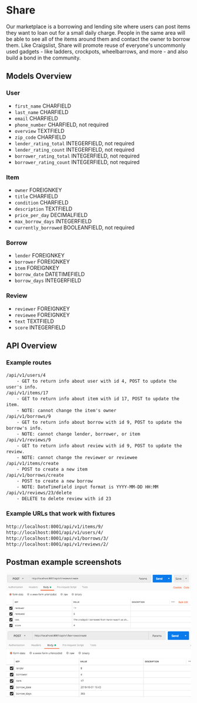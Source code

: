 # Share

Our marketplace is a borrowing and lending site where users can post items they want to loan out for a small daily charge. People in the same area will be able to see all of the items around them and contact the owner to borrow them. Like Craigslist, Share will promote reuse of everyone's uncommonly used gadgets - like ladders, crockpots, wheelbarrows, and more - and also build a bond in the community.

## Models Overview

### User
- `first_name` CHARFIELD
- `last_name` CHARFIELD
- `email` CHARFIELD
- `phone_number` CHARFIELD, not required
- `overview` TEXTFIELD
- `zip_code` CHARFIELD
- `lender_rating_total` INTEGERFIELD, not required
- `lender_rating_count` INTEGERFIELD, not required
- `borrower_rating_total` INTEGERFIELD, not required
- `borrower_rating_count` INTEGERFIELD, not required

### Item
- `owner` FOREIGNKEY
- `title` CHARFIELD
- `condition` CHARFIELD
- `description` TEXTFIELD
- `price_per_day` DECIMALFIELD
- `max_borrow_days` INTEGERFIELD
- `currently_borrowed` BOOLEANFIELD, not required

### Borrow
- `lender` FOREIGNKEY
- `borrower` FOREIGNKEY
- `item` FOREIGNKEY
- `borrow_date` DATETIMEFIELD
- `borrow_days` INTEGERFIELD

### Review
- `reviewer` FOREIGNKEY
- `reviewee` FOREIGNKEY
- `text` TEXTFIELD
- `score` INTEGERFIELD

## API Overview

### Example routes

    /api/v1/users/4 
        - GET to return info about user with id 4, POST to update the user's info.
    /api/v1/items/17 
        - GET to return info about item with id 17, POST to update the item.
        - NOTE: cannot change the item's owner
    /api/v1/borrows/9
        - GET to return info about borrow with id 9, POST to update the borrow's info.
        - NOTE: cannot change lender, borrower, or item
    /api/v1/reviews/9 
        - GET to return info about review with id 9, POST to update the review.
        - NOTE: cannot change the reviewer or reviewee
    /api/v1/items/create 
        - POST to create a new item
    /api/v1/borrows/create 
        - POST to create a new borrow
        - NOTE: DateTimeField input format is YYYY-MM-DD HH:MM
    /api/v1/reviews/23/delete 
        - DELETE to delete review with id 23
    
### Example URLs that work with fixtures

    http://localhost:8001/api/v1/items/9/
    http://localhost:8001/api/v1/users/4/
    http://localhost:8001/api/v1/borrows/3/
    http://localhost:8001/api/v1/reviews/2/

## Postman example screenshots

![postman example](img/create_review.png)
![postman example](img/create_borrow.png)
